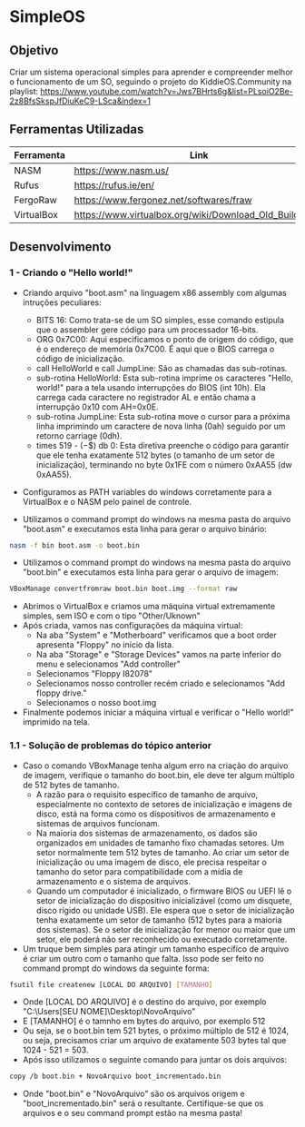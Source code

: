 # SimpleOS

## Objetivo
 Criar um sistema operacional simples para aprender e compreender melhor o funcionamento de um SO, seguindo o projeto do KiddieOS.Community na playlist: https://www.youtube.com/watch?v=Jws7BHrts6g&list=PLsoiO2Be-2z8BfsSkspJfDiuKeC9-LSca&index=1
 
## Ferramentas Utilizadas

| Ferramenta | Link |
| ------ | ------ |
| NASM | https://www.nasm.us/ |
| Rufus | https://rufus.ie/en/ |
| FergoRaw | https://www.fergonez.net/softwares/fraw |
| VirtualBox | https://www.virtualbox.org/wiki/Download_Old_Builds_5_2 |

## Desenvolvimento
### 1 - Criando o "Hello world!"

* Criando arquivo "boot.asm" na linguagem x86 assembly com algumas intruções peculiares:
	* BITS 16: Como trata-se de um SO simples, esse comando estipula que o assembler gere código para um processador 16-bits.
	* ORG 0x7C00: Aqui especificamos o ponto de origem do código, que é o endereço de memória 0x7C00. É aqui que o BIOS carrega o código de inicialização.
	* call HelloWorld e call JumpLine: São as chamadas das sub-rotinas.
	* sub-rotina HelloWorld: Esta sub-rotina imprime os caracteres "Hello, world!" para a tela usando interrupções do BIOS (int 10h). Ela carrega cada caractere no registrador AL e então chama a interrupção 0x10 com AH=0x0E.
	* sub-rotina JumpLine: Esta sub-rotina move o cursor para a próxima linha imprimindo um caractere de nova linha (0ah) seguido por um retorno carriage (0dh).
	* times 519 - ($-$$) db 0: Esta diretiva preenche o código para garantir que ele tenha exatamente 512 bytes (o tamanho de um setor de inicialização), terminando no byte 0x1FE com o número 0xAA55 (dw 0xAA55).

* Configuramos as PATH variables do windows corretamente para a VirtualBox e o NASM pelo painel de controle.
* Utilizamos o command prompt do windows na mesma pasta do arquivo "boot.asm" e executamos esta linha para gerar o arquivo binário:

```sh
nasm -f bin boot.asm -o boot.bin
```

* Utilizamos o command prompt do windows na mesma pasta do arquivo "boot.bin" e executamos esta linha para gerar o arquivo de imagem:

```sh
VBoxManage convertfromraw boot.bin boot.img --format raw
```

* Abrimos o VirtualBox e criamos uma máquina virtual extremamente simples, sem ISO e com o tipo "Other/Uknown"
* Após criada, vamos nas configurações da máquina virtual:
	* Na aba "System" e "Motherboard" verificamos que a boot order apresenta "Floppy" no início da lista.
	* Na aba "Storage" e "Storage Devices" vamos na parte inferior do menu e selecionamos "Add controller"
	* Selecionamos "Floppy I82078"
	* Selecionamos nosso controller recém criado e selecionamos "Add floppy drive."
	* Selecionamos o nosso boot.img
* Finalmente podemos iniciar a máquina virtual e verificar o "Hello world!" imprimido na tela.

### 1.1 - Solução de problemas do tópico anterior

* Caso o comando VBoxManage tenha algum erro na criação do arquivo de imagem, verifique o tamanho do boot.bin, ele deve ter algum múltiplo de 512 bytes de tamanho.
	* A razão para o requisito específico de tamanho de arquivo, especialmente no contexto de setores de inicialização e imagens de disco, está na forma como os dispositivos de armazenamento e sistemas de arquivos funcionam.
	* Na maioria dos sistemas de armazenamento, os dados são organizados em unidades de tamanho fixo chamadas setores. Um setor normalmente tem 512 bytes de tamanho. Ao criar um setor de inicialização ou uma imagem de disco, ele precisa respeitar o tamanho do setor para compatibilidade com a mídia de armazenamento e o sistema de arquivos.
	* Quando um computador é inicializado, o firmware BIOS ou UEFI lê o setor de inicialização do dispositivo inicializável (como um disquete, disco rígido ou unidade USB). Ele espera que o setor de inicialização tenha exatamente um setor de tamanho (512 bytes para a maioria dos sistemas). Se o setor de inicialização for menor ou maior que um setor, ele poderá não ser reconhecido ou executado corretamente.
* Um truque bem simples para atingir um tamanho específico de arquivo é criar um outro com o tamanho que falta. Isso pode ser feito no command prompt do windows da seguinte forma:

```sh
fsutil file createnew [LOCAL DO ARQUIVO] [TAMANHO]
```

* Onde [LOCAL DO ARQUIVO] é o destino do arquivo, por exemplo "C:\Users\[SEU NOME]\Desktop\NovoArquivo"
* E [TAMANHO] é o tamnho em bytes do arquivo, por exemplo 512
* Ou seja, se o boot.bin tem 521 bytes, o próximo múltiplo de 512 é 1024, ou seja, precisamos criar um arquivo de exatamente 503 bytes tal que 1024 - 521 = 503.
* Após isso utilizamos o seguinte comando para juntar os dois arquivos:

```sh
copy /b boot.bin + NovoArquivo boot_incrementado.bin
```

* Onde "boot.bin" e "NovoArquivo" são os arquivos origem e "boot_incrementado.bin" será o resultante. Certifique-se que os arquivos e o seu command prompt estão na mesma pasta!
